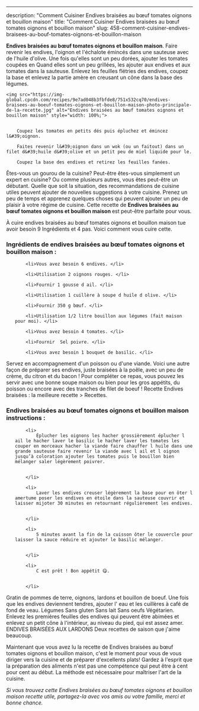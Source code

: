 ---
description: "Comment Cuisiner Endives braisées au bœuf tomates oignons et bouillon maison"
title: "Comment Cuisiner Endives braisées au bœuf tomates oignons et bouillon maison"
slug: 458-comment-cuisiner-endives-braisees-au-bouf-tomates-oignons-et-bouillon-maison

<p>
	<strong>Endives braisées au bœuf tomates oignons et bouillon maison</strong>. 
	Faire revenir les endives, l&#39;oignon et l&#39;échalote émincés dans une sauteuse avec de l&#39;huile d&#39;olive. Une fois qu&#39;elles sont un peu dorées, ajouter les tomates coupées en Quand elles sont un peu grillées, les ajouter aux endives et aux tomates dans la sauteuse. Enlevez les feuilles flétries des endives, coupez la base et enlevez la partie amère en creusant un cône dans la base des légumes.
</p>
<p>
	
	<img src="https://img-global.cpcdn.com/recipes/9e7ad048b3fbfde8/751x532cq70/endives-braisees-au-boeuf-tomates-oignons-et-bouillon-maison-photo-principale-de-la-recette.jpg" alt="Endives braisées au bœuf tomates oignons et bouillon maison" style="width: 100%;">
	
	
		Coupez les tomates en petits dés puis épluchez et émincez l&#39;oignon.
	
		Faites revenir l&#39;oignon dans un wok (ou un faitout) dans un filet d&#39;huile d&#39;olive et un petit peu de miel liquide pour le.
	
		Coupez la base des endives et retirez les feuilles fanées.
	
</p>

Êtes-vous un gourou de la cuisine? Peut-être êtes-vous simplement un expert en cuisine? Ou comme plusieurs autres, vous êtes peut-être un débutant. Quelle que soit la situation, des recommandations de cuisine utiles peuvent ajouter de nouvelles suggestions à votre cuisine. Prenez un peu de temps et apprenez quelques choses qui peuvent ajouter un peu de plaisir à votre régime de cuisine. Cette recette de <strong> Endives braisées au bœuf tomates oignons et bouillon maison </strong> est peut-être parfaite pour vous.

<!--inarticleads1-->

À cuire endives braisées au bœuf tomates oignons et bouillon maison tue avoir besoin 9 Ingrédients et 4 pas. Voici comment vous cuire cette.

<h3>Ingrédients de endives braisées au bœuf tomates oignons et bouillon maison :</h3>

<ol>
	
		<li>Vous avez besoin 6 endives. </li>
	
		<li>Utilisation 2 oignons rouges. </li>
	
		<li>Fournir 1 gousse d ail. </li>
	
		<li>Utilisation 1 cuillère à soupe d huile d olive. </li>
	
		<li>Fournir 350 g bœuf. </li>
	
		<li>Utilisation 1/2 litre bouillon aux légumes (fait maison pour moi). </li>
	
		<li>Vous avez besoin 4 tomates. </li>
	
		<li>Fournir  Sel poivre. </li>
	
		<li>Vous avez besoin 1 bouquet de basilic. </li>
	
</ol>

Servez en accompagnement d&#39;un poisson ou d&#39;une viande. Voici une autre façon de préparer ses endives, juste braisées à la poêle, avec un peu de crème, du citron et du bacon ! Pour compléter ce repas, vous pouvez les servir avec une bonne soupe maison ou bien pour les gros appétits, du poisson ou encore avec des tranches de filet de boeuf ! Recette Endives braisées : la meilleure recette &gt; Recettes. 

<!--inarticleads2-->

<h3>Endives braisées au bœuf tomates oignons et bouillon maison instructions :</h3>

<ol>
	
		<li>
			Éplucher les oignons les hacher grossièrement éplucher l ail le hacher laver le basilic le hacher laver les tomates les couper en morceaux hacher la viande faire chauffer l huile dans une grande sauteuse faire revenir la viande avec l ail et l oignon jusqu’à coloration ajouter les tomates puis le bouillon bien mélanger saler légèrement poivrer.
			
			
		</li>
	
		<li>
			Laver les endives creuser légèrement la base pour en ôter l amertume poser les endives en étoile dans la sauteuse couvrir et laisser mijoter 30 minutes en retournant régulièrement les endives.
			
			
		</li>
	
		<li>
			5 minutes avant la fin de la cuisson ôter le couvercle pour laisser la sauce réduire et ajouter le basilic mélanger.
			
			
		</li>
	
		<li>
			C est prêt ! Bon appétit 😋.
			
			
		</li>
	
</ol>

Gratin de pommes de terre, oignons, lardons et bouillon de boeuf. Une fois que les endives deviennent tendres, ajouter l&#39; eau et les cuillères à café de fond de veau. Légumes Sans gluten Sans lait Sans oeufs Végétarien. Enlevez les premières feuilles des endives qui peuvent être abimées et enlevez un petit cône à l&#39;intérieur, au niveau du pied, qui est assez amer. ENDIVES BRAISÉES AUX LARDONS Deux recettes de saison que j&#39;aime beaucoup. 

<!--inarticleads1-->

<p>
Maintenant que vous avez lu la recette de Endives braisées au bœuf tomates oignons et bouillon maison, c'est le moment pour vous de vous diriger vers la cuisine et de préparer d'excellents plats! Gardez à l'esprit que la préparation des aliments n'est pas une compétence qui peut être à cent pour cent au début. La méthode est nécessaire pour maîtriser l'art de la cuisine.
</p>

<p>
<i>Si vous trouvez cette Endives braisées au bœuf tomates oignons et bouillon maison recette utile, partagez-la avec vos amis ou votre famille, merci et bonne chance.</i>
</p>
